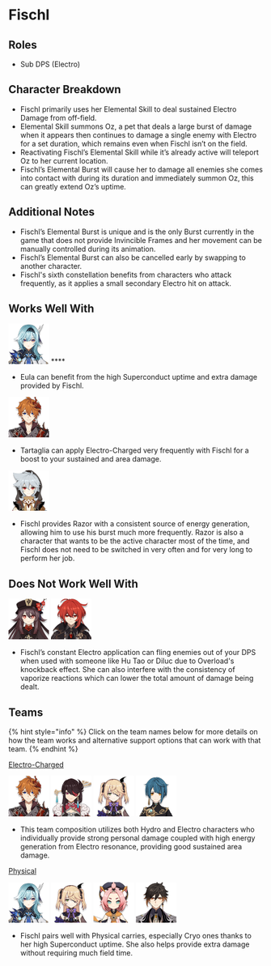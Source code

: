 # Fischl

## Roles

* Sub DPS \(Electro\)

## Character Breakdown

* Fischl primarily uses her Elemental Skill to deal sustained Electro Damage from off-field.
* Elemental Skill summons Oz, a pet that deals a large burst of damage when it appears then continues to damage a single enemy with Electro for a set duration, which remains even when Fischl isn’t on the field.
* Reactivating Fischl’s Elemental Skill while it’s already active will teleport Oz to her current location.
* Fischl’s Elemental Burst will cause her to damage all enemies she comes into contact with during its duration and immediately summon Oz, this can greatly extend Oz’s uptime.

## Additional Notes

* Fischl’s Elemental Burst is unique and is the only Burst currently in the game that does not provide Invincible Frames and her movement can be manually controlled during its animation.
* Fischl’s Elemental Burst can also be cancelled early by swapping to another character.
* Fischl's sixth constellation benefits from characters who attack frequently, as it applies a small secondary Electro hit on attack.

## Works Well With

![](../../.gitbook/assets/ui_avataricon_eula.png) ****

* Eula can benefit from the high Superconduct uptime and extra damage provided by Fischl.

![](../../.gitbook/assets/ui_avataricon_tartaglia.png) 

* Tartaglia can apply Electro-Charged very frequently with Fischl for a boost to your sustained and area damage.

![](../../.gitbook/assets/ui_avataricon_razor.png) 

* Fischl provides Razor with a consistent source of energy generation, allowing him to use his burst much more frequently. Razor is also a character that wants to be the active character most of the time, and Fischl does not need to be switched in very often and for very long to perform her job.

## Does Not Work Well With

![](../../.gitbook/assets/ui_avataricon_hutao.png) ![](../../.gitbook/assets/ui_avataricon_diluc.png) 

* Fischl’s constant Electro application can fling enemies out of your DPS when used with someone like Hu Tao or Diluc due to Overload's knockback effect. She can also interfere with the consistency of vaporize reactions which can lower the total amount of damage being dealt.

## Teams

{% hint style="info" %}
Click on the team names below for more details on how the team works and alternative support options that can work with that team.
{% endhint %}

[Electro-Charged](../../teams/electro-charged.md)

![](../../.gitbook/assets/ui_avataricon_tartaglia.png) ![](../../.gitbook/assets/ui_avataricon_beidou.png) ![](../../.gitbook/assets/ui_avataricon_fischl.png) ![](../../.gitbook/assets/ui_avataricon_xingqiu.png) 

* This team composition utilizes both Hydro and Electro characters who individually provide strong personal damage coupled with high energy generation from Electro resonance, providing good sustained area damage.

[Physical](../../teams/physical.md)

![](../../.gitbook/assets/ui_avataricon_eula.png) ![](../../.gitbook/assets/ui_avataricon_fischl.png) ![](../../.gitbook/assets/ui_avataricon_diona.png) ![](../../.gitbook/assets/ui_avataricon_zhongli.png) 

* Fischl pairs well with Physical carries, especially Cryo ones thanks to her high Superconduct uptime. She also helps provide extra damage without requiring much field time.

